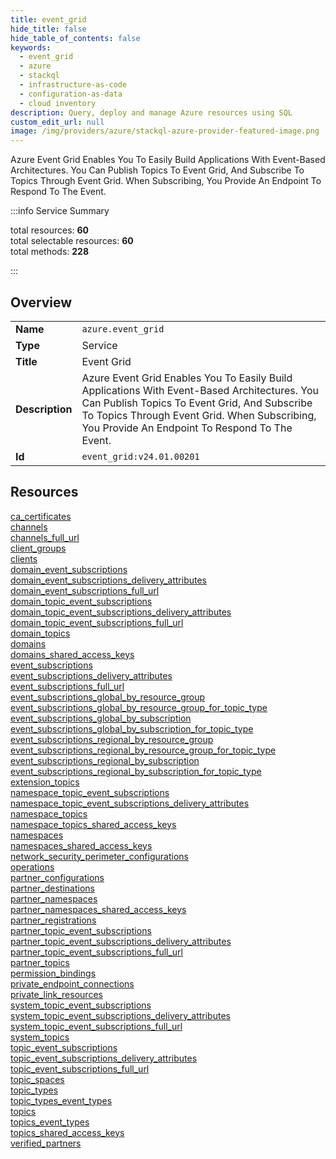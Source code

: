```yaml
---
title: event_grid
hide_title: false
hide_table_of_contents: false
keywords:
  - event_grid
  - azure
  - stackql
  - infrastructure-as-code
  - configuration-as-data
  - cloud inventory
description: Query, deploy and manage Azure resources using SQL
custom_edit_url: null
image: /img/providers/azure/stackql-azure-provider-featured-image.png
---
```

Azure Event Grid Enables You To Easily Build Applications With Event-Based Architectures. You Can Publish Topics To Event Grid, And Subscribe To Topics Through Event Grid. When Subscribing, You Provide An Endpoint To Respond To The Event.  
    
:::info Service Summary

<div class="row">
<div class="providerDocColumn">
<span>total resources:&nbsp;<b>60</b></span><br />
<span>total selectable resources:&nbsp;<b>60</b></span><br />
<span>total methods:&nbsp;<b>228</b></span><br />
</div>
</div>

:::

## Overview
<table><tbody>
<tr><td><b>Name</b></td><td><code>azure.event_grid</code></td></tr>
<tr><td><b>Type</b></td><td>Service</td></tr>
<tr><td><b>Title</b></td><td>Event Grid</td></tr>
<tr><td><b>Description</b></td><td>Azure Event Grid Enables You To Easily Build Applications With Event-Based Architectures. You Can Publish Topics To Event Grid, And Subscribe To Topics Through Event Grid. When Subscribing, You Provide An Endpoint To Respond To The Event.</td></tr>
<tr><td><b>Id</b></td><td><code>event_grid:v24.01.00201</code></td></tr>
</tbody></table>

## Resources
<div class="row">
<div class="providerDocColumn">
<a href="/providers/azure/event_grid/ca_certificates/">ca_certificates</a><br />
<a href="/providers/azure/event_grid/channels/">channels</a><br />
<a href="/providers/azure/event_grid/channels_full_url/">channels_full_url</a><br />
<a href="/providers/azure/event_grid/client_groups/">client_groups</a><br />
<a href="/providers/azure/event_grid/clients/">clients</a><br />
<a href="/providers/azure/event_grid/domain_event_subscriptions/">domain_event_subscriptions</a><br />
<a href="/providers/azure/event_grid/domain_event_subscriptions_delivery_attributes/">domain_event_subscriptions_delivery_attributes</a><br />
<a href="/providers/azure/event_grid/domain_event_subscriptions_full_url/">domain_event_subscriptions_full_url</a><br />
<a href="/providers/azure/event_grid/domain_topic_event_subscriptions/">domain_topic_event_subscriptions</a><br />
<a href="/providers/azure/event_grid/domain_topic_event_subscriptions_delivery_attributes/">domain_topic_event_subscriptions_delivery_attributes</a><br />
<a href="/providers/azure/event_grid/domain_topic_event_subscriptions_full_url/">domain_topic_event_subscriptions_full_url</a><br />
<a href="/providers/azure/event_grid/domain_topics/">domain_topics</a><br />
<a href="/providers/azure/event_grid/domains/">domains</a><br />
<a href="/providers/azure/event_grid/domains_shared_access_keys/">domains_shared_access_keys</a><br />
<a href="/providers/azure/event_grid/event_subscriptions/">event_subscriptions</a><br />
<a href="/providers/azure/event_grid/event_subscriptions_delivery_attributes/">event_subscriptions_delivery_attributes</a><br />
<a href="/providers/azure/event_grid/event_subscriptions_full_url/">event_subscriptions_full_url</a><br />
<a href="/providers/azure/event_grid/event_subscriptions_global_by_resource_group/">event_subscriptions_global_by_resource_group</a><br />
<a href="/providers/azure/event_grid/event_subscriptions_global_by_resource_group_for_topic_type/">event_subscriptions_global_by_resource_group_for_topic_type</a><br />
<a href="/providers/azure/event_grid/event_subscriptions_global_by_subscription/">event_subscriptions_global_by_subscription</a><br />
<a href="/providers/azure/event_grid/event_subscriptions_global_by_subscription_for_topic_type/">event_subscriptions_global_by_subscription_for_topic_type</a><br />
<a href="/providers/azure/event_grid/event_subscriptions_regional_by_resource_group/">event_subscriptions_regional_by_resource_group</a><br />
<a href="/providers/azure/event_grid/event_subscriptions_regional_by_resource_group_for_topic_type/">event_subscriptions_regional_by_resource_group_for_topic_type</a><br />
<a href="/providers/azure/event_grid/event_subscriptions_regional_by_subscription/">event_subscriptions_regional_by_subscription</a><br />
<a href="/providers/azure/event_grid/event_subscriptions_regional_by_subscription_for_topic_type/">event_subscriptions_regional_by_subscription_for_topic_type</a><br />
<a href="/providers/azure/event_grid/extension_topics/">extension_topics</a><br />
<a href="/providers/azure/event_grid/namespace_topic_event_subscriptions/">namespace_topic_event_subscriptions</a><br />
<a href="/providers/azure/event_grid/namespace_topic_event_subscriptions_delivery_attributes/">namespace_topic_event_subscriptions_delivery_attributes</a><br />
<a href="/providers/azure/event_grid/namespace_topics/">namespace_topics</a><br />
<a href="/providers/azure/event_grid/namespace_topics_shared_access_keys/">namespace_topics_shared_access_keys</a><br />
</div>
<div class="providerDocColumn">
<a href="/providers/azure/event_grid/namespaces/">namespaces</a><br />
<a href="/providers/azure/event_grid/namespaces_shared_access_keys/">namespaces_shared_access_keys</a><br />
<a href="/providers/azure/event_grid/network_security_perimeter_configurations/">network_security_perimeter_configurations</a><br />
<a href="/providers/azure/event_grid/operations/">operations</a><br />
<a href="/providers/azure/event_grid/partner_configurations/">partner_configurations</a><br />
<a href="/providers/azure/event_grid/partner_destinations/">partner_destinations</a><br />
<a href="/providers/azure/event_grid/partner_namespaces/">partner_namespaces</a><br />
<a href="/providers/azure/event_grid/partner_namespaces_shared_access_keys/">partner_namespaces_shared_access_keys</a><br />
<a href="/providers/azure/event_grid/partner_registrations/">partner_registrations</a><br />
<a href="/providers/azure/event_grid/partner_topic_event_subscriptions/">partner_topic_event_subscriptions</a><br />
<a href="/providers/azure/event_grid/partner_topic_event_subscriptions_delivery_attributes/">partner_topic_event_subscriptions_delivery_attributes</a><br />
<a href="/providers/azure/event_grid/partner_topic_event_subscriptions_full_url/">partner_topic_event_subscriptions_full_url</a><br />
<a href="/providers/azure/event_grid/partner_topics/">partner_topics</a><br />
<a href="/providers/azure/event_grid/permission_bindings/">permission_bindings</a><br />
<a href="/providers/azure/event_grid/private_endpoint_connections/">private_endpoint_connections</a><br />
<a href="/providers/azure/event_grid/private_link_resources/">private_link_resources</a><br />
<a href="/providers/azure/event_grid/system_topic_event_subscriptions/">system_topic_event_subscriptions</a><br />
<a href="/providers/azure/event_grid/system_topic_event_subscriptions_delivery_attributes/">system_topic_event_subscriptions_delivery_attributes</a><br />
<a href="/providers/azure/event_grid/system_topic_event_subscriptions_full_url/">system_topic_event_subscriptions_full_url</a><br />
<a href="/providers/azure/event_grid/system_topics/">system_topics</a><br />
<a href="/providers/azure/event_grid/topic_event_subscriptions/">topic_event_subscriptions</a><br />
<a href="/providers/azure/event_grid/topic_event_subscriptions_delivery_attributes/">topic_event_subscriptions_delivery_attributes</a><br />
<a href="/providers/azure/event_grid/topic_event_subscriptions_full_url/">topic_event_subscriptions_full_url</a><br />
<a href="/providers/azure/event_grid/topic_spaces/">topic_spaces</a><br />
<a href="/providers/azure/event_grid/topic_types/">topic_types</a><br />
<a href="/providers/azure/event_grid/topic_types_event_types/">topic_types_event_types</a><br />
<a href="/providers/azure/event_grid/topics/">topics</a><br />
<a href="/providers/azure/event_grid/topics_event_types/">topics_event_types</a><br />
<a href="/providers/azure/event_grid/topics_shared_access_keys/">topics_shared_access_keys</a><br />
<a href="/providers/azure/event_grid/verified_partners/">verified_partners</a><br />
</div>
</div>
